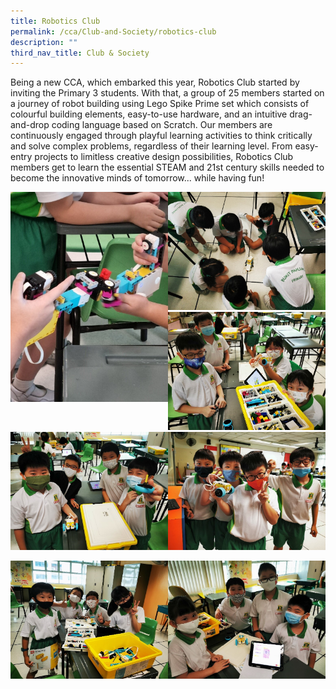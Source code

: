 ```yaml
---
title: Robotics Club
permalink: /cca/Club-and-Society/robotics-club
description: ""
third_nav_title: Club & Society
---
```

Being a new CCA, which embarked this year, Robotics Club started by inviting the Primary 3 students. With that, a group of 25 members started on a journey of robot building using Lego Spike Prime set which consists of colourful building elements, easy-to-use hardware, and an intuitive drag-and-drop coding language based on Scratch. Our members are continuously engaged through playful learning activities to think critically and solve complex problems, regardless of their learning level. From easy-entry projects to limitless creative design possibilities, Robotics Club members get to learn the essential STEAM and 21st century skills needed to become the innovative minds of tomorrow... while having fun!

<img src="/images/1%20(1).jpg" 
     style="width:50%;float:left">
<img src="/images/2%20(2).jpg" 
     style="width:50%">
		 <img src="/images/3%20(1).jpg" 
     style="width:50%">
<img src="/images/4%20(1).jpg" 
     style="width:50%;float:left">
		 <img src="/images/5%20(2).jpg" 
     style="width:50%">
		 
<img src="/images/robot6.jpg" 
     style="width:50%;float:left"><img src="/images/robot7.jpg" 
     style="width:50%">